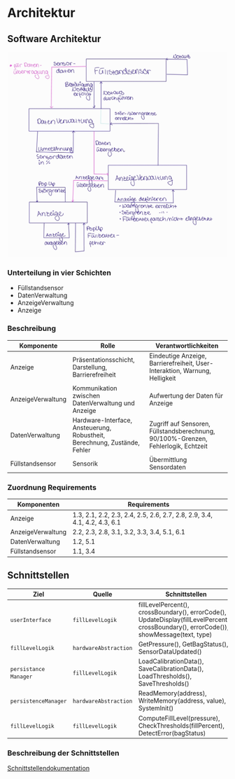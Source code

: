 # Architektur

## Software Architektur

![SoftwareKomponenten](/docs/Graphiken/Komponenten.jpg)

### Unterteilung in vier Schichten

- Füllstandsensor
- DatenVerwaltung
- AnzeigeVerwaltung
- Anzeige

### Beschreibung

| **Komponente**       | **Rolle**                                             | **Verantwortlichkeiten**
|----------------------|-------------------------------------------------------|---------------------------------------------------------------------------------
| Anzeige              | Präsentationsschicht, Darstellung, Barrierefreiheit   | Eindeutige Anzeige, Barrierefreiheit, User-Interaktion, Warnung, Helligkeit
| AnzeigeVerwaltung    | Kommunikation zwischen DatenVerwaltung und Anzeige    | Aufwertung der Daten für Anzeige
| DatenVerwaltung      | Hardware-Interface, Ansteuerung, Robustheit, Berechnung, Zustände, Fehler  | Zugriff auf Sensoren, Füllstandsberechnung, 90/100%-Grenzen, Fehlerlogik, Echtzeit
| Füllstandsensor      | Sensorik                                              | Übermittlung Sensordaten

### Zuordnung Requirements

| **Komponenten**     | **Requirements**
|---------------------|-----------------------------------------
| Anzeige             | 1.3, 2.1, 2.2, 2.3, 2.4, 2.5, 2.6, 2.7, 2.8, 2.9, 3.4, 4.1, 4.2, 4.3, 6.1
| AnzeigeVerwaltung   | 2.2, 2.3, 2.8, 3.1, 3.2, 3.3, 3.4, 5.1, 6.1
| DatenVerwaltung     | 1.2, 5.1
| Füllstandsensor     | 1.1, 3.4

## Schnittstellen

| **Ziel**              | **Quelle**             | **Schnittstellen**
|-----------------------|------------------------|---------------------------
| `userInterface`       | `fillLevelLogik`       | fillLevelPercent(), crossBoundary(), errorCode(), UpdateDisplay(fillLevelPercent(), crossBoundary(), errorCode()), showMessage(text, type)
| `fillLevelLogik`      | `hardwareAbstraction`  | GetPressure(), GetBagStatus(), SensorDataUpdated()
| `persistance Manager` | `fillLevelLogik`       | LoadCalibrationData(), SaveCalibrationData(), LoadThresholds(), SaveThresholds()
| `persistenceManager`  | `hardwareAbstraction`  | ReadMemory(address), WriteMemory(address, value), SystemInit()
| `fillLevelLogik`      | `fillLevelLogik`       | ComputeFillLevel(pressure), CheckThresholds(fillPercent), DetectError(bagStatus)

### Beschreibung der Schnittstellen

[Schnittstellendokumentation](/docs/SchnittstellenDoc.md)
